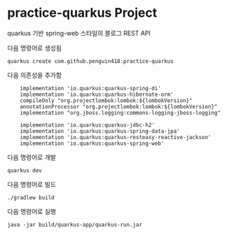 # practice-quarkus Project



quarkus 기반 spring-web 스타일의 블로그 REST API


다음 명령어로 생성됨

```
quarkus create com.github.penguin418:practice-quarkus
```

다음 의존성을 추가함

```
    implementation 'io.quarkus:quarkus-spring-di'
    implementation 'io.quarkus:quarkus-hibernate-orm'
    compileOnly "org.projectlombok:lombok:${lombokVersion}"
    annotationProcessor "org.projectlombok:lombok:${lombokVersion}"
    implementation "org.jboss.logging:commons-logging-jboss-logging"

    implementation 'io.quarkus:quarkus-jdbc-h2'
    implementation 'io.quarkus:quarkus-spring-data-jpa'
    implementation 'io.quarkus:quarkus-resteasy-reactive-jackson'
    implementation 'io.quarkus:quarkus-spring-web'
```

다음 명령어로 개발

```
quarkus dev
```

다음 명령어로 빌드

```
./gradlew build
```

다음 명령어로 실행

```
java -jar build/quarkus-app/quarkus-run.jar
```
